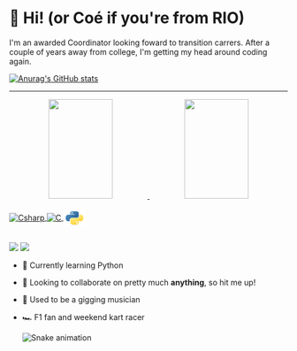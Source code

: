 # 👋 Hi! (or Coé if you're from RIO) 
I'm an awarded Coordinator looking foward to transition carrers. After a couple of years away from college, I'm getting my head around coding again.

[![Anurag's GitHub stats](https://github-readme-stats.vercel.app/api?username=henrcaio)](https://github.com/anuraghazra/github-readme-stats)

---

<div align="center">
  <a href="https://github.com/henrcaio">
  <img height="180em" img width="48%" src="https://github-readme-stats.vercel.app/api?username=henrcaio&hide=stars&show_icons=true&theme=city_lights&include_all_commits=false&count_private=true"/>
  <img height="180em" img width="48%" src="https://github-readme-stats.vercel.app/api/top-langs/?username=henrcaio&layout=compact&langs_count=7&theme=city_lights"/>
</div>
<div style="display: inline_block"><br>
  <img align="center" alt="Csharp" height="30" width="40" src="https://cdn.jsdelivr.net/gh/devicons/devicon/icons/csharp/csharp-original.svg">
  <img align="center" alt="C" height="30" width="40" src="https://cdn.jsdelivr.net/gh/devicons/devicon/icons/c/c-original.svg">
  <img align="center" alt="Python" height="30" width="40" src="https://raw.githubusercontent.com/devicons/devicon/master/icons/python/python-original.svg">
</div>
  
  ##

<div> 
  <a href="https://www.linkedin.com/in/caio-hs-paula" target="_blank"><img src="https://img.shields.io/badge/LinkedIn-0077B5?style=for-the-badge&logo=linkedin&logoColor=white" target="_blank"></a>
  <a href = "mailto:caioh96@gmail.com"><img src="https://img.shields.io/badge/Gmail-D14836?style=for-the-badge&logo=gmail&logoColor=white" target="_blank"></a> 


- 🌱 Currently learning Python
- 👯 Looking to collaborate on pretty much <b>anything</b>, so hit me up!
- 🎸 Used to be a gigging musician
- 🏎 F1 fan and weekend kart racer
  
  ![Snake animation](https://github.com/henrcaio/henrcaio/blob/output/github-contribution-grid-snake.svg)
</div>

